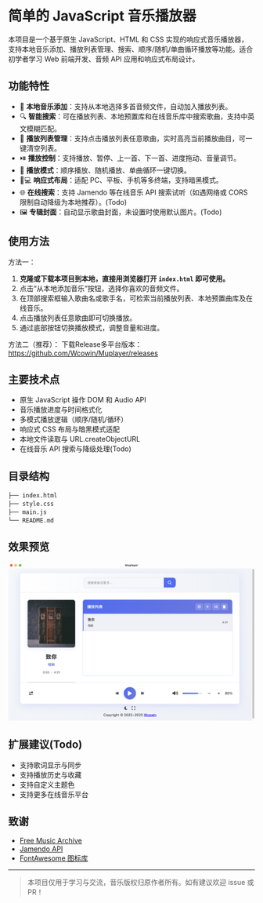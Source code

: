 # 简单的 JavaScript 音乐播放器

本项目是一个基于原生 JavaScript、HTML 和 CSS 实现的响应式音乐播放器，支持本地音乐添加、播放列表管理、搜索、顺序/随机/单曲循环播放等功能。适合初学者学习 Web 前端开发、音频 API 应用和响应式布局设计。

## 功能特性

- 🎵 **本地音乐添加**：支持从本地选择多首音频文件，自动加入播放列表。
- 🔍 **智能搜索**：可在播放列表、本地预置库和在线音乐库中搜索歌曲，支持中英文模糊匹配。
- 📃 **播放列表管理**：支持点击播放列表任意歌曲，实时高亮当前播放曲目，可一键清空列表。
- ⏯️ **播放控制**：支持播放、暂停、上一首、下一首、进度拖动、音量调节。
- 🔁 **播放模式**：顺序播放、随机播放、单曲循环一键切换。
- 📱💻 **响应式布局**：适配 PC、平板、手机等多终端，支持暗黑模式。
- 🌐 **在线搜索**：支持 Jamendo 等在线音乐 API 搜索试听（如遇网络或 CORS 限制自动降级为本地推荐）。(Todo)  
- 🖼️ **专辑封面**：自动显示歌曲封面，未设置时使用默认图片。(Todo)

## 使用方法  

方法一：
1. **克隆或下载本项目到本地，直接用浏览器打开 `index.html` 即可使用。**
2. 点击“从本地添加音乐”按钮，选择你喜欢的音频文件。
3. 在顶部搜索框输入歌曲名或歌手名，可检索当前播放列表、本地预置曲库及在线音乐。
4. 点击播放列表任意歌曲即可切换播放。
5. 通过底部按钮切换播放模式，调整音量和进度。  

方法二（推荐）：
下载Release多平台版本：https://github.com/Wcowin/Muplayer/releases

## 主要技术点

- 原生 JavaScript 操作 DOM 和 Audio API
- 音乐播放进度与时间格式化
- 多模式播放逻辑（顺序/随机/循环）
- 响应式 CSS 布局与暗黑模式适配
- 本地文件读取与 URL.createObjectURL
- 在线音乐 API 搜索与降级处理(Todo)

## 目录结构

```markdown
├── index.html
├── style.css
├── main.js
└── README.md
```

## 效果预览

<!-- ![image](https://s1.imagehub.cc/images/2025/05/28/1f96d34d5d45d78acb29689c3bb8e13e.png)   -->
![alt text](image-1.png)

## 扩展建议(Todo)

- 支持歌词显示与同步
- 支持播放历史与收藏
- 支持自定义主题色
- 支持更多在线音乐平台

## 致谢

- [Free Music Archive](https://freemusicarchive.org/)
- [Jamendo API](https://developer.jamendo.com/v3.0)
- [FontAwesome 图标库](https://fontawesome.com/)

---

> 本项目仅用于学习与交流，音乐版权归原作者所有。如有建议欢迎 issue 或 PR！
